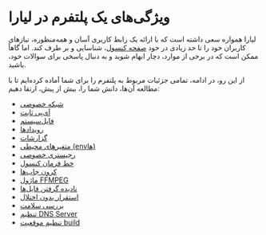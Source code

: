 # ویژگی‌های یک پلتفرم در لیارا
لیارا همواره سعی داشته است که با ارائه یک رابط کاربری آسان و همه‌منظوره، نیازهای کاربران خود را تا حد زیادی در خود [صفحه کنسول](https://console.liara.ir)، شناسایی و بر طرف کند. اما گاهاً ممکن است که در برخی از موارد، دچار ابهام شوید و به دنبال پاسخی برای سوالات خود، باشید.

از این رو، در ادامه، تمامی جزئیات مربوط به پلتفرم را برای شما آماده کرده‌ایم تا با مطالعه آن‌ها، دانش شما را، بیش از پیش، ارتقا دهیم:

- [شبکه خصوصی](./private-networks.md)
- [آی‌پی ثابت](./static-ip.md)
- [فایل‌سیستم](./file-system.md)
- [رویدادها](./events.md)
- [گزارشات](./observations/about.md)
- [متغیرهای محیطی (envها)]()
- [رجیستری خصوصی]()
- [خط فرمان کنسول]()
- [کرون جاب‌ها]()
- [ماژول FFMPEG]()
- [نادیده گرفتن فایل‌ها]()
- [استقرار بدون اختلال]()
- [بررسی سلامت]()
- [تنظیم DNS Server]()
- [تنطیم موقعیت build]()
